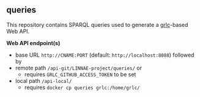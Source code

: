 ## queries

This repository contains SPARQL queries used to generate a [grlc](http://grlc.io/)-based Web API.

**Web API endpoint(s)**
- base URL `http://CNAME:PORT` (default: `http://localhost:8088`) followed by
- remote path `/api-git/LINNAE-project/queries/` or
  - requires `GRLC_GITHUB_ACCESS_TOKEN` to be set
- local path `/api-local/`
  - requires `docker cp queries grlc:/home/grlc/`
